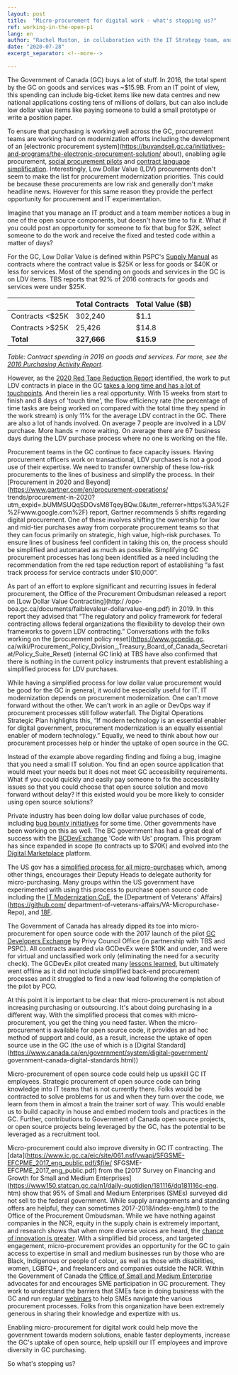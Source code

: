```yaml
---
layout: post
title:  "Micro-procurement for digital work - what's stopping us?"
ref: working-in-the-open-p1
lang: en
author: "Rachel Muston, in collaboration with the IT Strategy team, and procurement experts at ESDC and TBS"
date: "2020-07-28"
excerpt_separator: <!--more-->

---
```


The Government of Canada (GC) buys a lot of stuff. In 2016, the total spent by the GC on goods and services was ~$15.9B. From an IT point
of view, this spending can include big-ticket items like new data centres and new national applications costing tens of millions of
dollars, but can also include low dollar value items like paying someone to build a small prototype or write a position paper.

<!--more-->

To ensure that purchasing is working well across the GC, procurement teams are working hard on modernization efforts including the
development of an [electronic procurement system](https://buyandsell.gc.ca/initiatives-and-programs/the-electronic-procurement-solution/
about), enabling agile procurement, [social procurement pilots](https://buyandsell.gc.ca/procurement-data/tender-notice/PW-18-00828087)
and [contract language simplification](https://www.tpsgc-pwgsc.gc.ca/app-acq/ma-bb/simpcont-simpcont-eng.html). Interestingly, Low Dollar
Value (LDV) procurements don't seem to make the list for procurement modernization priorities. This could be because these procurements
are low risk and generally don't make headline news. However for this same reason they provide the perfect opportunity for procurement and IT experimentation.

Imagine that you manage an IT product and a team member notices a bug in one of the open source components, but doesn't have time to fix it. What if you could post an opportunity for
someone to fix that bug for $2K, select someone to do the work and receive the fixed and tested code within a matter of days?

For the GC, Low Dollar Value is defined within PSPC's [Supply Manual](https://buyandsell.gc.ca/policy-and-guidelines/supply-manual/section/3/60) as contracts where the contract value is
$25K or less for goods or $40K or less for services. Most of the spending on goods and services in the GC is on LDV items.  TBS reports that 92% of 2016 contracts for goods and services
were under $25K.

|                 | **Total Contracts** | **Total Value ($B)** |
|-----------------|-------------------|--------------------|
| Contracts <$25K |         302,240   | $1.1               |
| Contracts >$25K |          25,426   | $14.8              |
| **Total**       |     **327,666**   | **$15.9**          |

*Table: Contract spending in 2016 on goods and services. For more, see the [2016 Purchasing Activity Report](https://www.canada.ca/en/treasury-board-secretariat/corporate/reports/contracting-data/2016-purchasing-activity-report.html).*

However, as the [2020 Red Tape Reduction Report](https://internal-red-tape-reduction-report.github.io/) identified, the work to put LDV contracts in place in the GC [takes a long time
and has a lot of touchpoints](https://internal-red-tape-reduction-report.github.io/img/022-2.jpg).  And therein lies a real opportunity. With 15 weeks from start to finish and 8 days of
'touch time', the flow efficiency rate (the percentage of time tasks are being worked on compared with the total time they spend in the work stream) is only 11% for the average LDV
contract in the GC. There are also a lot of hands involved. On average 7 people are involved in a LDV purchase. More hands = more waiting. On average there are 67 business days during
the LDV purchase process where no one is working on the file.

Procurement teams in the GC continue to face capacity issues. Having procurement officers work on transactional, LDV purchases is not a good use of their expertise. We need to transfer
ownership of these low-risk procurements to the lines of business and simplify the process. In their [Procurement in 2020 and Beyond](https://www.gartner.com/en/procurement-operations/
trends/procurement-in-2020?utm_expid=.bUMMSUQqSDOvsM8TqeyBQw.0&utm_referrer=https%3A%2F%2Fwww.google.com%2F) report, Gartner recommends 5 shifts regarding digital procurement. One of
these involves shifting the ownership for low and mid-tier purchases away from corporate procurement teams so that they can focus primarily on strategic, high value, high-risk purchases.
To ensure lines of business feel confident in taking this on, the process should be simplified and automated as much as possible. Simplifying GC procurement processes has long been
identified as a need including the recommendation from the red tape reduction report of establishing “a fast track process for service contracts under $10,000”.

As part of an effort to explore significant and recurring issues in federal procurement, the Office of the Procurement Ombudsman released a report on [Low Dollar Value Contracting](http:/
/opo-boa.gc.ca/documents/faiblevaleur-dollarvalue-eng.pdf) in 2019.  In this report they advised that “The regulatory and policy framework for federal contracting allows federal
organizations the flexibility to develop their own frameworks to govern LDV contracting.”  Conversations with the folks working on the [procurement policy reset](https://www.gcpedia.gc.
ca/wiki/Procurement_Policy_Division,_Treasury_Board_of_Canada_Secretariat/Policy_Suite_Reset) (internal GC link) at TBS have also confirmed that there is nothing in the current policy
instruments that prevent establishing a simplified process for LDV purchases.

While having a simplified process for low dollar value procurement would be good for the GC in general, it would be especially useful for IT. IT modernization depends on procurement
modernization. One can't move forward without the other. We can't work in an agile or DevOps way if procurement processes still follow waterfall. The Digital Operations Strategic Plan
highlights this, “If modern technology is an essential enabler for digital government, procurement modernization is an equally essential enabler of modern technology.”  Equally, we need
to think about how our procurement processes help or hinder the uptake of open source in the GC.

Instead of the example above regarding finding and fixing a bug, imagine that you need a small IT solution.  You find an open source application that would meet your needs but it does
not meet GC accessibility requirements. What if you could quickly and easily pay someone to fix the accessibility issues so that you could choose that open source solution and move
forward without delay?  If this existed would you be more likely to consider using open source solutions?

Private industry has been doing low dollar value purchases of code, including [bug bounty initiatives](https://www.itworldcanada.com/article/bug-bounty-programs-growing-stronger/413203)
for some time.  Other governments have been working on this as well. The BC government has had a great deal of success with the [BCDevExchange](https://bcdevexchange.org/) 'Code with Us'
program. This program has since expanded in scope (to contracts up to $70K) and evolved into the [Digital Marketplace](https://digital.gov.bc.ca/marketplace) platform.

The US gov has a [simplified process for all micro-purchases](https://acquisition.gov/content/part-13-simplified-acquisition-procedures#i1111868) which, among other things, encourages
their Deputy Heads to delegate authority for micro-purchasing. Many groups within the US government have experimented with using this process to purchase open source code including the
[IT Modernization CoE](https://digital.gov/2020/04/24/experimenting-with-micropurchase-threshold/), the [Department of Veterans' Affairs](https://github.com/
department-of-veterans-affairs/VA-Micropurchase-Repo), and [18F](https://github.com/18f/micropurchase-archive).

The Government of Canada has already dipped its toe into micro-procurement for open source code with the 2017 launch of the pilot [GC Developers Exchange](https://github.com/canada-ca/devex) by Privy Council Office (in partnership with TBS and PSPC). All contracts awarded via GCDevEx were $10K and under, and were for virtual and unclassified work only (eliminating the
need for a security check). The GCDevEx pilot created many [lessons learned](https://github.com/canada-ca/devex/issues/51), but ultimately went offline as it did not include simplified
back-end procurement processes and it struggled to find a new lead following the completion of the pilot by PCO.

At this point it is important to be clear that micro-procurement is not about increasing purchasing or outsourcing. It's about doing purchasing in a different way. With the simplified
process that comes with micro-procurement, you get the thing you need faster.  When the micro-procurement is available for open source code, it provides an ad hoc method of support and
could, as a result, increase the uptake of open source use in the GC (the use of which is a [Digital Standard](https://www.canada.ca/en/government/system/digital-government/
government-canada-digital-standards.html))

Micro-procurement of open source code could help us upskill GC IT employees. Strategic procurement of open source code can bring knowledge into IT teams that is not currently there.
Folks would be contracted to solve problems for us and when they turn over the code, we learn from them in almost a train the trainer sort of way. This would enable us to build capacity
in house and embed modern tools and practices in the GC. Further, contributions to Government of Canada open source projects, or open source projects being leveraged by the GC, has the
potential to be leveraged as a recruitment tool.

Micro-procurement could also improve diversity in GC IT contracting. The [data](https://www.ic.gc.ca/eic/site/061.nsf/vwapj/SFGSME-EFCPME_2017_eng_public.pdf/$file/
SFGSME-EFCPME_2017_eng_public.pdf) from the [2017 Survey on Financing and Growth for Small and Medium Enterprises](https://www150.statcan.gc.ca/n1/daily-quotidien/181116/dq181116c-eng.
htm) show that 95% of Small and Medium Enterprises (SMEs) surveyed did not sell to the federal government.  While supply arrangements and standing offers are helpful, they can sometimes
2017-2018/index-eng.html) to the Office of the Procurement Ombudsman. While we have nothing against companies in the NCR, equity in the supply chain is extremely
important, and research shows that when more diverse voices are heard, the [chance of innovation is greater](https://hbr.org/2013/12/how-diversity-can-drive-innovation). With a
simplified bid process, and targeted engagement, micro-procurement provides an opportunity for the GC to gain access to expertise in small and medium businesses run by those who are
Black, Indigenous or people of colour, as well as those with disabilities, women, LGBTQ+, and freelancers and companies outside the NCR. Within the Government of Canada the [Office of
Small and Medium Enterprise](https://www.tpsgc-pwgsc.gc.ca/app-acq/pme-sme/index-eng.html) advocates for and encourages SME participation in GC procurement. They work to understand the
barriers that SMEs face in doing business with the GC and run regular [webinars](https://buyandsell.gc.ca/event-calendar) to help SMEs navigate the various procurement processes. Folks
from this organization have been extremely generous in sharing their knowledge and expertize with us.

Enabling micro-procurement for digital work could help move the government towards modern solutions, enable faster deployments, increase the GC's uptake of open source, help upskill our
IT employees and improve diversity in GC purchasing.

So what's stopping us?
